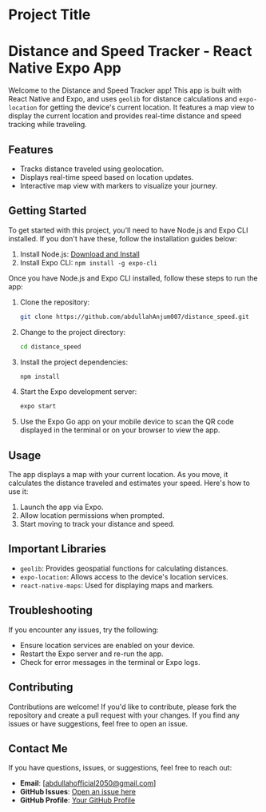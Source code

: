 # Project Title
# Distance and Speed Tracker - React Native Expo App

Welcome to the Distance and Speed Tracker app! This app is built with React Native and Expo, and uses `geolib` for distance calculations and `expo-location` for getting the device's current location. It features a map view to display the current location and provides real-time distance and speed tracking while traveling.

## Features
- Tracks distance traveled using geolocation.
- Displays real-time speed based on location updates.
- Interactive map view with markers to visualize your journey.

## Getting Started
To get started with this project, you'll need to have Node.js and Expo CLI installed. If you don't have these, follow the installation guides below:

1. Install Node.js: [Download and Install](https://nodejs.org/)
2. Install Expo CLI: `npm install -g expo-cli`

Once you have Node.js and Expo CLI installed, follow these steps to run the app:

1. Clone the repository:
   ```bash
   git clone https://github.com/abdullahAnjum007/distance_speed.git
   ```

2. Change to the project directory:
   ```bash
   cd distance_speed
   ```

3. Install the project dependencies:
   ```bash
   npm install
   ```

4. Start the Expo development server:
   ```bash
   expo start
   ```

5. Use the Expo Go app on your mobile device to scan the QR code displayed in the terminal or on your browser to view the app.

## Usage
The app displays a map with your current location. As you move, it calculates the distance traveled and estimates your speed. Here's how to use it:

1. Launch the app via Expo.
2. Allow location permissions when prompted.
3. Start moving to track your distance and speed.

## Important Libraries
- `geolib`: Provides geospatial functions for calculating distances.
- `expo-location`: Allows access to the device's location services.
- `react-native-maps`: Used for displaying maps and markers.

## Troubleshooting
If you encounter any issues, try the following:

- Ensure location services are enabled on your device.
- Restart the Expo server and re-run the app.
- Check for error messages in the terminal or Expo logs.

## Contributing
Contributions are welcome! If you'd like to contribute, please fork the repository and create a pull request with your changes. If you find any issues or have suggestions, feel free to open an issue.



## Contact Me

If you have questions, issues, or suggestions, feel free to reach out:

- **Email**: [abdullahofficial2050@gmail.com]
- **GitHub Issues**: [Open an issue here](https://github.com/abdullahAnjum007/distance_speed/issues)
- **GitHub Profile**: [Your GitHub Profile](https://github.com/abdullahAnjum007)
